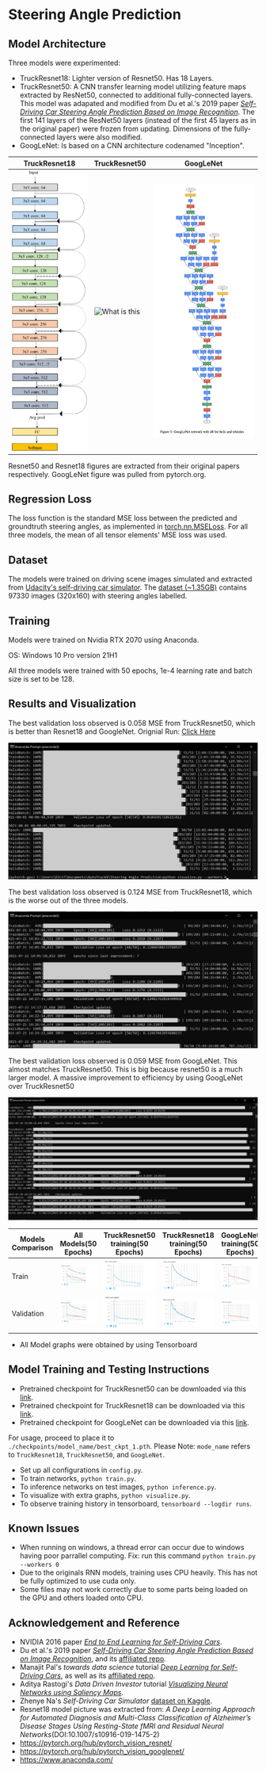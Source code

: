 # Steering Angle Prediction

## Model Architecture ##

Three models were experimented:
* TruckResnet18: Lighter version of Resnet50. Has 18 Layers. 
* TruckResnet50: A CNN transfer learning model utilizing feature maps extracted by ResNet50, connected to additional fully-connected layers. This model was adapated and modified from Du et al.'s 2019 paper [*Self-Driving Car Steering Angle Prediction Based on Image Recognition*](https://arxiv.org/abs/1912.05440). The first 141 layers of the ResNet50 layers (instead of the first 45 layers as in the original paper) were frozen from updating. Dimensions of the fully-connected layers were also modified.
* GoogLeNet: Is based on a CNN architecture codenamed "Inception". 

| TruckResnet18 | TruckResnet50 | GoogLeNet |
| ------------- | ------------- | ------------- |
| ![What is this](./visualizations/Res18_model.png)  | ![What is this](./visualizations/Res_model.png)  | ![What is this](./visualizations/Googlenet_model.png)|

Resnet50 and Resnet18 figures are extracted from their original papers respectively. GoogLeNet figure was pulled from pytorch.org.   

## Regression Loss ##

The loss function is the standard MSE loss between the predicted and groundtruth steering angles, as implemented in [torch.nn.MSELoss](https://pytorch.org/docs/stable/generated/torch.nn.MSELoss.html). For all three models, the mean of all tensor elements' MSE loss was used.

## Dataset ##

The models were trained on driving scene images simulated and extracted from [Udacity's self-driving car simulator](https://github.com/udacity/self-driving-car-sim). The [dataset (~1.35GB)](https://www.kaggle.com/zaynena/selfdriving-car-simulator) contains 97330 images (320x160) with steering angles labelled. 

## Training ##

Models were trained on Nvidia RTX 2070 using Anaconda.

OS: Windows 10 Pro version 21H1

All three models were trained with 50 epochs, 1e-4 learning rate and batch size is set to be 128.

## Results and Visualization ##

The best validation loss observed is 0.058 MSE from TruckResnet50, which is better than Resnet18 and GoogleNet. Orignial Run: [Click Here](./visualizations/Resnet50_50_Epoch.png)

![What is this](./visualizations/update_resnet50_50_epoch.png)

The best validation loss observed is 0.124 MSE from TruckResnet18, which is the worse out of the three models.

![What is this](./visualizations/Resnet18_50_Epoch.png)

The best validation loss observed is 0.059 MSE from GoogLeNet. This almost matches TruckResnet50. This is big because resnet50 is a much larger model. A massive improvement to efficiency by using GoogLeNet over TruckResnet50

![What is this](./visualizations/Googlenet_Epoch_50.png)


| Models Comparison | All Models(50 Epochs) |TruckResnet50 training(50 Epochs) | TruckResnet18 training(50 Epochs) | GoogLeNet training(50 Epochs) |
| ------------- | ------------- | ------------- | ------------- | ------------- |
| Train  | ![What is this](./visualizations/all_models_train.png)  | ![What is this](./visualizations/resnet50_train_epoch.png)  | ![What is this](./visualizations/Resnet18_train_loss_epoch.png)  | ![What is this](./visualizations/googlenet_train_epoch.png)
| Validation   | ![What is this](./visualizations/all_models_valid.png)  | ![What is this](./visualizations/resnet50_valid_epoch.png)  | ![What is this](./visualizations/Resnet18_valid_loss_epoch.png)  | ![What is this](./visualizations/googlenet_valid_epoch.png)  |

* All Model graphs were obtained by using Tensorboard

## Model Training and Testing Instructions ##

* Pretrained checkpoint for TruckResnet50 can be downloaded via this [link](https://drive.google.com/file/d/1Z1yOd6AvhJ3fTfvIvRiNeF8fq8xKdfLA/view?usp=sharing). 
* Pretrained checkpoint for TruckResnet18 can be downloaded via this [link](https://drive.google.com/file/d/1qh1CmUuj-f81m5yGcQKkoXOOflTwu6GV/view?usp=sharing). 
* Pretrained checkpoint for GoogLeNet can be downloaded via this [link](https://drive.google.com/file/d/1983XhUgrq4ijwB-TeXDaq3wBhTcaEpNJ/view?usp=sharing). 

For usage, proceed to place it to `./checkpoints/model_name/best_ckpt_1.pth`. Please Note: `mode_name` refers to `TruckResnet18`, `TruckResnet50`, and `GoogLeNet`.

* Set up all configurations in `config.py`.
* To train networks, `python train.py`.
* To inference networks on test images, `python inference.py`.
* To visualize with extra graphs, `python visualize.py`.
* To observe training history in tensorboard, `tensorboard --logdir runs`.

## Known Issues ##

* When running on windows, a thread error can occur due to windows having poor parrallel computing. Fix: run this command `python train.py --workers 0`
* Due to the originals RNN models, training uses CPU heavily. This has not be fully optimized to use cuda only. 
* Some files may not work correctly due to some parts being loaded on the GPU and others loaded onto CPU.

## Acknowledgement and Reference ##

* NVIDIA 2016 paper [*End to End Learning for Self-Driving Cars*](https://arxiv.org/abs/1604.07316).
* Du et al.'s 2019 paper [*Self-Driving Car Steering Angle Prediction Based on Image Recognition*](https://arxiv.org/abs/1912.05440), and its [affiliated repo](https://github.com/FangLintao/Self-Driving-Car).
* Manajit Pal's *towards data science* tutorial [*Deep Learning for Self-Driving Cars*](https://towardsdatascience.com/deep-learning-for-self-driving-cars-7f198ef4cfa2), as well as its [affiliated repo](https://github.com/ManajitPal/DeepLearningForSelfDrivingCars).
* Aditya Rastogi's *Data Driven Investor* tutorial [*Visualizing Neural Networks using Saliency Maps*](https://medium.datadriveninvestor.com/visualizing-neural-networks-using-saliency-maps-in-pytorch-289d8e244ab4).
* Zhenye Na's *Self-Driving Car Simulator* [dataset on Kaggle](https://www.kaggle.com/zaynena/selfdriving-car-simulator).
* Resnet18 model picture was extracted from: *A Deep Learning Approach for Automated Diagnosis and Multi-Class Classification of Alzheimer’s Disease Stages Using Resting-State fMRI and Residual Neural Networks*(DOI:10.1007/s10916-019-1475-2)
* https://pytorch.org/hub/pytorch_vision_resnet/
* https://pytorch.org/hub/pytorch_vision_googlenet/
* https://www.anaconda.com/
